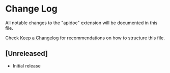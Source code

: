 # Change Log

All notable changes to the "apidoc" extension will be documented in this file.

Check [Keep a Changelog](http://keepachangelog.com/) for recommendations on how to structure this file.

## [Unreleased]

- Initial release